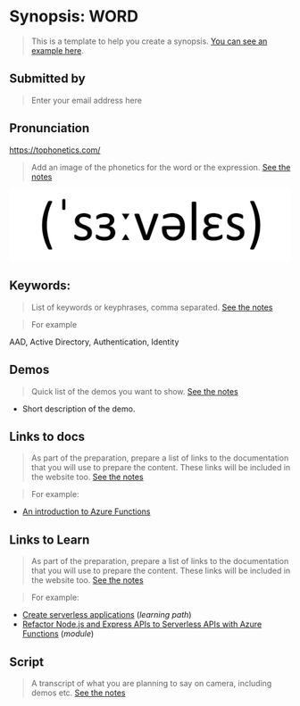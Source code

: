 # Synopsis: WORD

> This is a template to help you create a synopsis. [You can see an example here](../synopsis/aad.md).

## Submitted by

> Enter your email address here

## Pronunciation

https://tophonetics.com/

> Add an image of the phonetics for the word or the expression.
> [See the notes](template-notes.md#phonetics)

![Phonetics image, see notes below](images/serverless-phonetics.png)

## Keywords:

> List of keywords or keyphrases, comma separated.
> [See the notes](template-notes.md#keywords)

> For example

AAD, Active Directory, Authentication, Identity

## Demos

> Quick list of the demos you want to show.
> [See the notes](template-notes.md#demos)

- Short description of the demo.

## Links to docs

> As part of the preparation, prepare a list of links to the documentation that you will use to prepare the content. These links will be included in the website too.
> [See the notes](template-notes.md#docs)

>For example:

- [An introduction to Azure Functions](https://docs.microsoft.com/en-us/azure/azure-functions/functions-overview)

## Links to Learn

> As part of the preparation, prepare a list of links to the documentation that you will use to prepare the content. These links will be included in the website too.
> [See the notes](template-notes.md#learn)

>For example:

- [Create serverless applications](https://docs.microsoft.com/en-us/learn/paths/create-serverless-applications) (*learning path*)
- [Refactor Node.js and Express APIs to Serverless APIs with Azure Functions](https://docs.microsoft.com/en-us/learn/modules/shift-nodejs-express-apis-serverless) (*module*)

## Script

> A transcript of what you are planning to say on camera, including demos etc. 
> [See the notes](template-notes.md#script)
